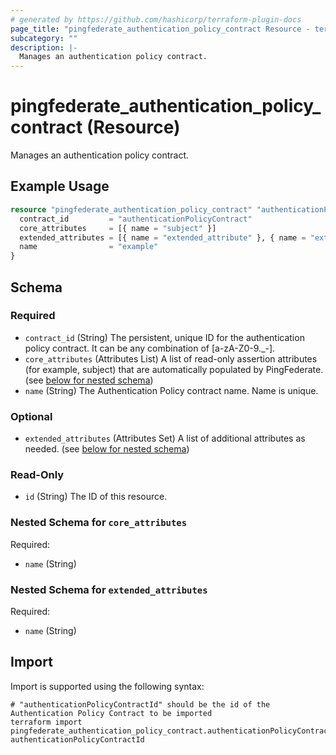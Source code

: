 ```yaml
---
# generated by https://github.com/hashicorp/terraform-plugin-docs
page_title: "pingfederate_authentication_policy_contract Resource - terraform-provider-pingfederate"
subcategory: ""
description: |-
  Manages an authentication policy contract.
---
```


# pingfederate_authentication_policy_contract (Resource)

Manages an authentication policy contract.

## Example Usage

```terraform
resource "pingfederate_authentication_policy_contract" "authenticationPolicyContractExample" {
  contract_id         = "authenticationPolicyContract"
  core_attributes     = [{ name = "subject" }]
  extended_attributes = [{ name = "extended_attribute" }, { name = "extended_attribute2" }]
  name                = "example"
}
```

<!-- schema generated by tfplugindocs -->
## Schema

### Required

- `contract_id` (String) The persistent, unique ID for the authentication policy contract. It can be any combination of [a-zA-Z0-9._-].
- `core_attributes` (Attributes List) A list of read-only assertion attributes (for example, subject) that are automatically populated by PingFederate. (see [below for nested schema](#nestedatt--core_attributes))
- `name` (String) The Authentication Policy contract name. Name is unique.

### Optional

- `extended_attributes` (Attributes Set) A list of additional attributes as needed. (see [below for nested schema](#nestedatt--extended_attributes))

### Read-Only

- `id` (String) The ID of this resource.

<a id="nestedatt--core_attributes"></a>
### Nested Schema for `core_attributes`

Required:

- `name` (String)


<a id="nestedatt--extended_attributes"></a>
### Nested Schema for `extended_attributes`

Required:

- `name` (String)

## Import

Import is supported using the following syntax:

```shell
# "authenticationPolicyContractId" should be the id of the Authentication Policy Contract to be imported
terraform import pingfederate_authentication_policy_contract.authenticationPolicyContract authenticationPolicyContractId
```
